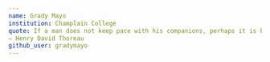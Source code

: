 ```yaml
---
name: Grady Mayo
institution: Champlain College
quote: If a man does not keep pace with his companions, perhaps it is because he hears a different drummer. Let him step to the music he hears, however measured or far away.
― Henry David Thoreau
github_user: gradymayo
---
```

